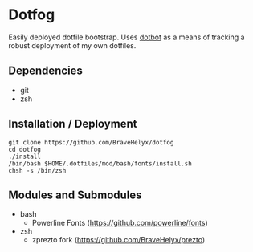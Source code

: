 # Dotfog
Easily deployed dotfile bootstrap. 
Uses [dotbot](https://github.com/anishathalye/dotbot) as a means of tracking a robust deployment of my own dotfiles.

## Dependencies
* git
* zsh

## Installation / Deployment
```
git clone https://github.com/BraveHelyx/dotfog
cd dotfog
./install
/bin/bash $HOME/.dotfiles/mod/bash/fonts/install.sh
chsh -s /bin/zsh
```

## Modules and Submodules
* bash
    - Powerline Fonts (https://github.com/powerline/fonts)
*  zsh
    - zprezto fork (https://github.com/BraveHelyx/prezto)
